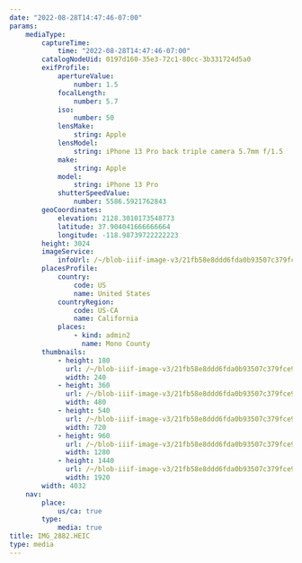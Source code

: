 ```yaml
---
date: "2022-08-28T14:47:46-07:00"
params:
    mediaType:
        captureTime:
            time: "2022-08-28T14:47:46-07:00"
        catalogNodeUid: 0197d160-35e3-72c1-80cc-3b331724d5a0
        exifProfile:
            apertureValue:
                number: 1.5
            focalLength:
                number: 5.7
            iso:
                number: 50
            lensMake:
                string: Apple
            lensModel:
                string: iPhone 13 Pro back triple camera 5.7mm f/1.5
            make:
                string: Apple
            model:
                string: iPhone 13 Pro
            shutterSpeedValue:
                number: 5586.5921762843
        geoCoordinates:
            elevation: 2128.3010173548773
            latitude: 37.904041666666664
            longitude: -118.98739722222223
        height: 3024
        imageService:
            infoUrl: /~/blob-iiif-image-v3/21fb58e8ddd6fda0b93507c379fce9b5e94e0b9bb448214920606bcbf3ef876a/info.json
        placesProfile:
            country:
                code: US
                name: United States
            countryRegion:
                code: US-CA
                name: California
            places:
                - kind: admin2
                  name: Mono County
        thumbnails:
            - height: 180
              url: /~/blob-iiif-image-v3/21fb58e8ddd6fda0b93507c379fce9b5e94e0b9bb448214920606bcbf3ef876a/full/240%2C180/0/default.jpg
              width: 240
            - height: 360
              url: /~/blob-iiif-image-v3/21fb58e8ddd6fda0b93507c379fce9b5e94e0b9bb448214920606bcbf3ef876a/full/480%2C360/0/default.jpg
              width: 480
            - height: 540
              url: /~/blob-iiif-image-v3/21fb58e8ddd6fda0b93507c379fce9b5e94e0b9bb448214920606bcbf3ef876a/full/720%2C540/0/default.jpg
              width: 720
            - height: 960
              url: /~/blob-iiif-image-v3/21fb58e8ddd6fda0b93507c379fce9b5e94e0b9bb448214920606bcbf3ef876a/full/1280%2C960/0/default.jpg
              width: 1280
            - height: 1440
              url: /~/blob-iiif-image-v3/21fb58e8ddd6fda0b93507c379fce9b5e94e0b9bb448214920606bcbf3ef876a/full/1920%2C1440/0/default.jpg
              width: 1920
        width: 4032
    nav:
        place:
            us/ca: true
        type:
            media: true
title: IMG_2882.HEIC
type: media
---
```

